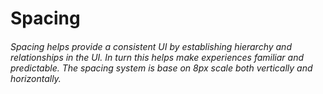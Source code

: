 <script setup>
  import {MSRDocSpacing}  from '../../../index'
  import { spacing } from '../src/_spacing.js';
  </script>

# Spacing

###### Spacing helps provide a consistent UI by establishing hierarchy and relationships in the UI. In turn this helps make experiences familiar and predictable. The spacing system is base on 8px scale both vertically and horizontally.

<MSRDocSpacing :data="spacing"/>
